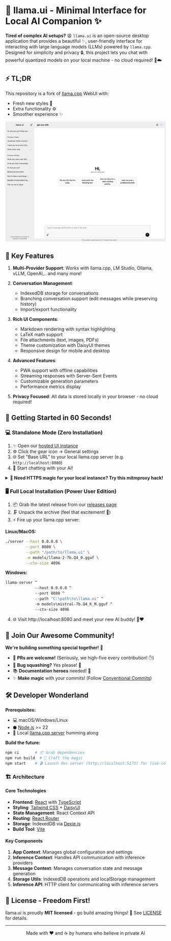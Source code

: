 # 🦙 llama.ui - Minimal Interface for Local AI Companion ✨

**Tired of complex AI setups?** 😩 `llama.ui` is an open-source desktop application that provides a beautiful ✨, user-friendly interface for interacting with large language models (LLMs) powered by `llama.cpp`. Designed for simplicity and privacy 🔒, this project lets you chat with powerful quantized models on your local machine - no cloud required! 🚫☁️

## ⚡ TL;DR

This repository is a fork of [llama.cpp](https://github.com/ggml-org/llama.cpp) WebUI with:

- Fresh new styles 🎨
- Extra functionality ⚙️
- Smoother experience ✨

![welcome-screen](public/screenshots/desktop.png)

## 🌟 Key Features

1. **Multi-Provider Support**: Works with llama.cpp, LM Studio, Ollama, vLLM, OpenAI,.. and many more!

2. **Conversation Management**:
   - IndexedDB storage for conversations
   - Branching conversation support (edit messages while preserving history)
   - Import/export functionality

3. **Rich UI Components**:
   - Markdown rendering with syntax highlighting
   - LaTeX math support
   - File attachments (text, images, PDFs)
   - Theme customization with DaisyUI themes
   - Responsive design for mobile and desktop

4. **Advanced Features**:
   - PWA support with offline capabilities
   - Streaming responses with Server-Sent Events
   - Customizable generation parameters
   - Performance metrics display

5. **Privacy Focused**: All data is stored locally in your browser - no cloud required!

## 🚀 Getting Started in 60 Seconds!

### 💻 Standalone Mode (Zero Installation)

1. ✨ Open our [hosted UI instance](https://olegshulyakov.github.io/llama.ui/)
2. ⚙️ Click the gear icon → General settings
3. 🌐 Set "Base URL" to your local llama.cpp server (e.g. `http://localhost:8080`)
4. 🎉 Start chatting with your AI!

<details><summary><b>🔧 Need HTTPS magic for your local instance? Try this mitmproxy hack!</b></summary>
<p>

**Uh-oh!** Browsers block HTTP requests from HTTPS sites 😤. Since `llama.cpp` uses HTTP, we need a bridge 🌉. Enter [mitmproxy](https://www.mitmproxy.org/) - our traffic wizard! 🧙‍♂️

**Local setup:**

```bash
mitmdump -p 8443 --mode reverse:http://localhost:8080/
```

**Docker quickstart:**

```bash
docker run -it -p 8443:8443 mitmproxy/mitmproxy mitmdump -p 8443 --mode reverse:http://localhost:8080/
```

**Pro-tip with Docker Compose:**

```yml
services:
  mitmproxy:
    container_name: mitmproxy
    image: mitmproxy/mitmproxy:latest
    ports:
      - '8443:8443' # 🔁 Port magic happening here!
    command: mitmdump -p 8443 --mode reverse:http://localhost:8080/
    # ... (other config)
```

> ⚠️ **Certificate Tango Time!**
>
> 1. Visit http://localhost:8443
> 2. Click "Trust this certificate" 🤝
> 3. Restart 🦙 llama.ui page 🔄
> 4. Profit! 💸

**Voilà!** You've hacked the HTTPS barrier! 🎩✨

</p>
</details>

### 🖥️ Full Local Installation (Power User Edition)

1. 📦 Grab the latest release from our [releases page](https://github.com/olegshulyakov/llama.ui/releases)
2. 🗜️ Unpack the archive (feel that excitement! 🤩)
3. ⚡ Fire up your llama.cpp server:

**Linux/MacOS:**

```bash
./server --host 0.0.0.0 \
         --port 8080 \
         --path "/path/to/llama.ui" \
         -m models/llama-2-7b.Q4_0.gguf \
         --ctx-size 4096
```

**Windows:**

```bat
llama-server ^
             --host 0.0.0.0 ^
             --port 8080 ^
             --path "C:\path\to\llama.ui" ^
             -m models\mistral-7b.Q4_K_M.gguf ^
             --ctx-size 4096
```

4. 🌐 Visit http://localhost:8080 and meet your new AI buddy! 🤖❤️

## 🌟 Join Our Awesome Community!

**We're building something special together!** 🚀

- 🎯 **PRs are welcome!** (Seriously, we high-five every contribution! ✋)
- 🐛 **Bug squashing?** Yes please! 🧯
- 📚 **Documentation heroes** needed! 🦸
- ✨ **Make magic** with your commits! (Follow [Conventional Commits](https://www.conventionalcommits.org))

## 🛠️ Developer Wonderland

**Prerequisites:**

- 💻 macOS/Windows/Linux
- ⬢ [Node.js](https://nodejs.org/) >= 22
- 🦙 Local [llama.cpp server](https://github.com/ggml-org/llama.cpp/tree/master/tools/server) humming along

**Build the future:**

```bash
npm ci       # 📦 Grab dependencies
npm run build  # 🔨 Craft the magic
npm start    # 🎬 Launch dev server (http://localhost:5173) for live-coding bliss! 🔥
```

### 🏗️ Architecture

#### Core Technologies

- **Frontend**: [React](https://react.dev/) with [TypeScript](https://www.typescriptlang.org/)
- **Styling**: [Tailwind CSS](https://tailwindcss.com/docs/) + [DaisyUI](https://daisyui.com/)
- **State Management**: React Context API
- **Routing**: [React Router](https://reactrouter.com/)
- **Storage**: IndexedDB via [Dexie.js](https://dexie.org/)
- **Build Tool**: [Vite](https://vite.dev/)

#### Key Components

1. **App Context**: Manages global configuration and settings
2. **Inference Context**: Handles API communication with inference providers
3. **Message Context**: Manages conversation state and message generation
4. **Storage Utils**: IndexedDB operations and localStorage management
5. **Inference API**: HTTP client for communicating with inference servers

## 📜 License - Freedom First!

llama.ui is proudly **MIT licensed** - go build amazing things! 🚀 See [LICENSE](LICENSE) for details.

---

<p align="center">
Made with ❤️ and ☕ by humans who believe in private AI
</p>
